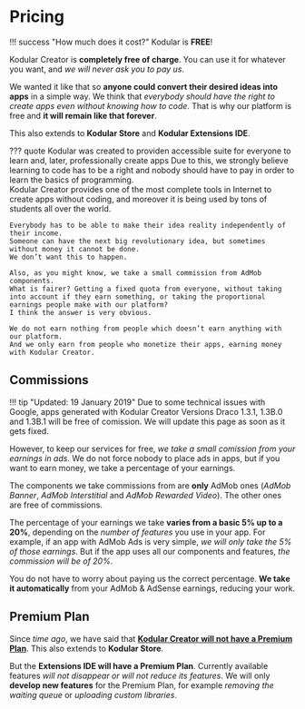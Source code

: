 # Pricing

!!! success "How much does it cost?"
    Kodular is **FREE**!

Kodular Creator is **completely free of charge**. You can use it for whatever you want, and _we will never ask you to pay us_.

We wanted it like that so **anyone could convert their desired ideas into apps** in a simple way. We think that _everybody should have the right to create apps even without knowing how to code_. That is why our platform is free and **it will remain like that forever**.

This also extends to **Kodular Store** and **Kodular Extensions IDE**.

??? quote
    Kodular was created to providen accessible suite for everyone to learn and, later, professionally create apps
    Due to this, we strongly believe learning to code has to be a right and nobody should have to pay in order to learn the basics of programming.  
    Kodular Creator provides one of the most complete tools in Internet to create apps without coding, and moreover it is being used by tons of students all over the world.

    Everybody has to be able to make their idea reality independently of their income.  
    Someone can have the next big revolutionary idea, but sometimes without money it cannot be done.  
    We don’t want this to happen.

    Also, as you might know, we take a small commission from AdMob components.  
    What is fairer? Getting a fixed quota from everyone, without taking into account if they earn something, or taking the proportional earnings people make with our platform?  
    I think the answer is very obvious.

    We do not earn nothing from people which doesn’t earn anything with our platform.  
    And we only earn from people who monetize their apps, earning money with Kodular Creator.

## Commissions

!!! tip "Updated: 19 January 2019"
    Due to some technical issues with Google, apps generated with Kodular Creator Versions Draco 1.3.1, 1.3B.0 and 1.3B.1 will be free of comission. We will update this page as soon as it gets fixed.

However, to keep our services for free, _we take a small comission from your earnings in ads_. We do not force nobody to place ads in apps, but if you want to earn money, we take a percentage of your earnings.

The components we take commissions from are **only** AdMob ones (_AdMob Banner_, _AdMob Interstitial_ and _AdMob Rewarded Video_). The other ones are free of commissions.

The percentage of your earnings we take **varies from a basic 5% up to a 20%**, depending on the _number of features_ you use in your app. For example, if an app with AdMob Ads is very simple, _we will only take the 5% of those earnings_. But if the app uses all our components and features, _the commission will be of 20%_.

You do not have to worry about paying us the correct percentage. **We take it automatically** from your AdMob & AdSense earnings, reducing your work.

## Premium Plan

Since _time ago_, we have said that [**Kodular Creator will not have a Premium Plan**](https://community.kodular.io/t/premium-plan-nope/709). This also extends to **Kodular Store**.

But the **Extensions IDE will have a Premium Plan**. Currently available features _will not disappear or will not reduce its features_. We will only **develop new features** for the Premium Plan, for example _removing the waiting queue_ or _uploading custom libraries_.

